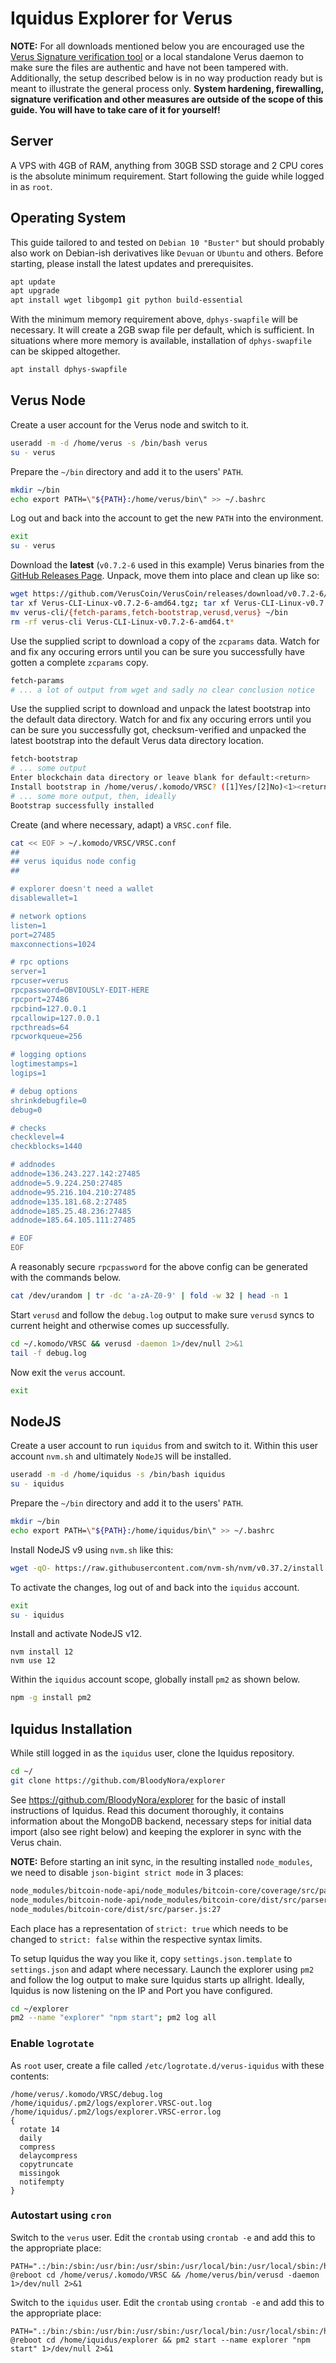 # Iquidus Explorer for Verus

**NOTE:** For all downloads mentioned below you are encouraged use the [Verus Signature verification tool](https://verus.io/verify-signatures) or a local standalone Verus daemon to make sure the files are authentic and have not been tampered with. Additionally, the setup described below is in no way production ready but is meant to illustrate the general process only. **System hardening, firewalling, signature verification and other measures are outside of the scope of this guide. You will have to take care of it for yourself!**

## Server

A VPS with 4GB of RAM, anything from 30GB SSD storage and 2 CPU cores is the absolute minimum requirement. Start following the guide while logged in as `root`.

## Operating System

This guide tailored to and tested on `Debian 10 "Buster"` but should probably also work on Debian-ish derivatives like `Devuan` or `Ubuntu` and others. Before starting, please install the latest updates and prerequisites. 

```bash
apt update
apt upgrade
apt install wget libgomp1 git python build-essential
```
With the minimum memory requirement above, `dphys-swapfile` will be necessary. It will create a 2GB swap file per default, which is sufficient. In situations where more memory is available, installation of `dphys-swapfile` can be skipped altogether.

```bash
apt install dphys-swapfile
```

## Verus Node

Create a user account for the Verus node and switch to it. 

```bash
useradd -m -d /home/verus -s /bin/bash verus
su - verus
```

Prepare the `~/bin` directory and add it to the users' `PATH`.

```bash
mkdir ~/bin
echo export PATH=\"${PATH}:/home/verus/bin\" >> ~/.bashrc
```

Log out and back into the account to get the new `PATH` into the environment.

```bash
exit
su - verus
```

Download the **latest** (`v0.7.2-6` used in this example) Verus binaries from the [GitHub Releases Page](https://github.com/VerusCoin/VerusCoin/releases). Unpack, move them into place and clean up like so: 

```bash
wget https://github.com/VerusCoin/VerusCoin/releases/download/v0.7.2-6/Verus-CLI-Linux-v0.7.2-6-amd64.tgz
tar xf Verus-CLI-Linux-v0.7.2-6-amd64.tgz; tar xf Verus-CLI-Linux-v0.7.2-6-amd64.tar.gz
mv verus-cli/{fetch-params,fetch-bootstrap,verusd,verus} ~/bin
rm -rf verus-cli Verus-CLI-Linux-v0.7.2-6-amd64.t*
```

Use the supplied script to download a copy of the `zcparams` data. Watch for and fix any occuring errors until you can be sure you successfully have gotten a complete `zcparams` copy.

```bash
fetch-params
# ... a lot of output from wget and sadly no clear conclusion notice
```

Use the supplied script to download and unpack the latest bootstrap into the default data directory. Watch for and fix any occuring errors until you can be sure you successfully got, checksum-verified and unpacked the latest bootstrap into the default Verus data directory location.

```bash
fetch-bootstrap
# ... some output
Enter blockchain data directory or leave blank for default:<return>
Install bootstrap in /home/verus/.komodo/VRSC? ([1]Yes/[2]No)<1><return>
# ... some more output, then, ideally
Bootstrap successfully installed
```

Create (and where necessary, adapt) a `VRSC.conf` file.

```bash
cat << EOF > ~/.komodo/VRSC/VRSC.conf
##
## verus iquidus node config
##

# explorer doesn't need a wallet
disablewallet=1

# network options
listen=1
port=27485
maxconnections=1024

# rpc options
server=1
rpcuser=verus
rpcpassword=OBVIOUSLY-EDIT-HERE
rpcport=27486
rpcbind=127.0.0.1
rpcallowip=127.0.0.1
rpcthreads=64
rpcworkqueue=256

# logging options
logtimestamps=1
logips=1

# debug options
shrinkdebugfile=0
debug=0

# checks
checklevel=4
checkblocks=1440

# addnodes
addnode=136.243.227.142:27485
addnode=5.9.224.250:27485   
addnode=95.216.104.210:27485
addnode=135.181.68.2:27485
addnode=185.25.48.236:27485 
addnode=185.64.105.111:27485

# EOF
EOF
```

A reasonably secure `rpcpassword` for the above config can be generated with the commands below.

```bash
cat /dev/urandom | tr -dc 'a-zA-Z0-9' | fold -w 32 | head -n 1
```

Start `verusd` and follow the `debug.log` output to make sure `verusd` syncs to current height and otherwise comes up successfully.

```bash
cd ~/.komodo/VRSC && verusd -daemon 1>/dev/null 2>&1
tail -f debug.log
```

Now exit the `verus` account.

```bash
exit
```

## NodeJS

Create a user account to run `iquidus` from and switch to it. Within this user account `nvm.sh` and ultimately `NodeJS` will be installed.

```bash
useradd -m -d /home/iquidus -s /bin/bash iquidus
su - iquidus
```

Prepare the `~/bin` directory and add it to the users' `PATH`.

```bash
mkdir ~/bin
echo export PATH=\"${PATH}:/home/iquidus/bin\" >> ~/.bashrc
```

Install NodeJS v9 using `nvm.sh` like this: 

```bash
wget -qO- https://raw.githubusercontent.com/nvm-sh/nvm/v0.37.2/install.sh | bash
```

To activate the changes, log out of and back into the `iquidus` account.

```bash
exit
su - iquidus
```

Install and activate NodeJS v12.

```
nvm install 12
nvm use 12
```

Within the `iquidus` account scope, globally install `pm2` as shown below.

```bash
npm -g install pm2
```

## Iquidus Installation

While still logged in as the `iquidus` user, clone the Iquidus repository.

```bash
cd ~/
git clone https://github.com/BloodyNora/explorer
```

See https://github.com/BloodyNora/explorer for the basic of install instructions of Iquidus. Read this document thoroughly, it contains information about the MongoDB backend, necessary steps for initial data import (also see right below) and keeping the explorer in sync with the Verus chain. 

**NOTE:** Before starting an init sync, in the resulting installed `node_modules`, we need to disable `json-bigint strict mode` in 3 places: 

```bash
node_modules/bitcoin-node-api/node_modules/bitcoin-core/coverage/src/parser.js.html:251
node_modules/bitcoin-node-api/node_modules/bitcoin-core/dist/src/parser.js:27
node_modules/bitcoin-core/dist/src/parser.js:27
```

Each place has a representation of `strict: true` which needs to be changed to `strict: false` within the respective syntax limits.

To setup Iquidus the way you like it, copy `settings.json.template` to `settings.json` and adapt where necessary. Launch the explorer using `pm2` and follow the log output to make sure Iquidus starts up allright. Ideally, Iquidus is now listening on the IP and Port you have configured.

```bash
cd ~/explorer
pm2 --name "explorer" "npm start"; pm2 log all
```

### Enable `logrotate`

As `root` user, create a file called `/etc/logrotate.d/verus-iquidus` with these contents:

```
/home/verus/.komodo/VRSC/debug.log
/home/iquidus/.pm2/logs/explorer.VRSC-out.log
/home/iquidus/.pm2/logs/explorer.VRSC-error.log
{
  rotate 14
  daily
  compress
  delaycompress
  copytruncate
  missingok
  notifempty
}
```

### Autostart using `cron`

Switch to the `verus` user. Edit the `crontab` using `crontab -e` and add this to the appropriate place:

```crontab
PATH=".:/bin:/sbin:/usr/bin:/usr/sbin:/usr/local/bin:/usr/local/sbin:/home/verus/bin"
@reboot cd /home/verus/.komodo/VRSC && /home/verus/bin/verusd -daemon 1>/dev/null 2>&1
```

Switch to the `iquidus` user. Edit the `crontab` using `crontab -e` and add this to the appropriate place:

```crontab
PATH=".:/bin:/sbin:/usr/bin:/usr/sbin:/usr/local/bin:/usr/local/sbin:/home/iquidus/bin:/home/iquidus/.nvm/versions/node/v12.20.0/bin"
@reboot cd /home/iquidus/explorer && pm2 start --name explorer "npm start" 1>/dev/null 2>&1
```

